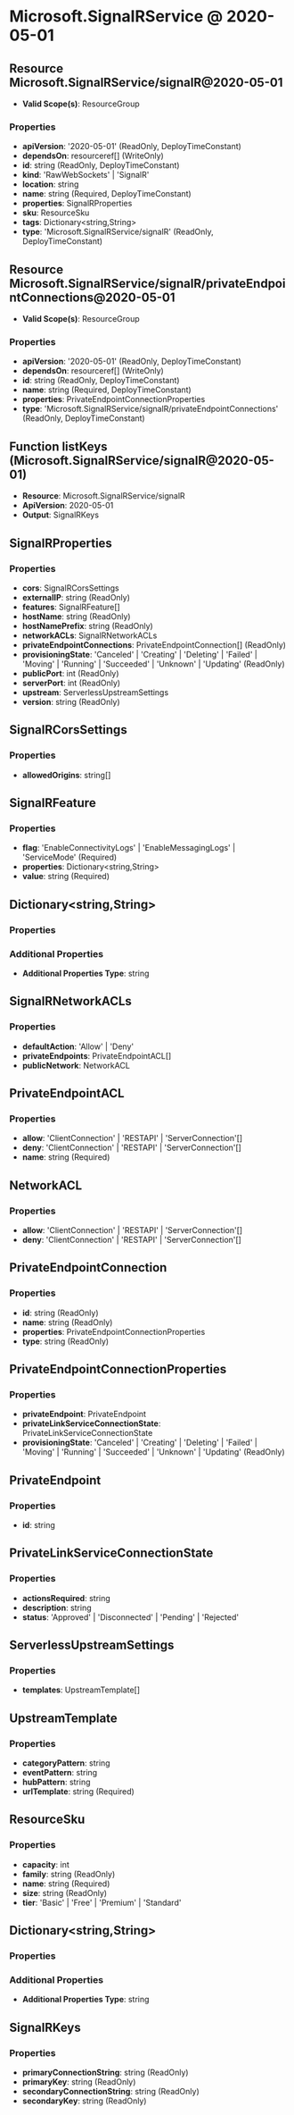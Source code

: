# Microsoft.SignalRService @ 2020-05-01

## Resource Microsoft.SignalRService/signalR@2020-05-01
* **Valid Scope(s)**: ResourceGroup
### Properties
* **apiVersion**: '2020-05-01' (ReadOnly, DeployTimeConstant)
* **dependsOn**: resourceref[] (WriteOnly)
* **id**: string (ReadOnly, DeployTimeConstant)
* **kind**: 'RawWebSockets' | 'SignalR'
* **location**: string
* **name**: string (Required, DeployTimeConstant)
* **properties**: SignalRProperties
* **sku**: ResourceSku
* **tags**: Dictionary<string,String>
* **type**: 'Microsoft.SignalRService/signalR' (ReadOnly, DeployTimeConstant)

## Resource Microsoft.SignalRService/signalR/privateEndpointConnections@2020-05-01
* **Valid Scope(s)**: ResourceGroup
### Properties
* **apiVersion**: '2020-05-01' (ReadOnly, DeployTimeConstant)
* **dependsOn**: resourceref[] (WriteOnly)
* **id**: string (ReadOnly, DeployTimeConstant)
* **name**: string (Required, DeployTimeConstant)
* **properties**: PrivateEndpointConnectionProperties
* **type**: 'Microsoft.SignalRService/signalR/privateEndpointConnections' (ReadOnly, DeployTimeConstant)

## Function listKeys (Microsoft.SignalRService/signalR@2020-05-01)
* **Resource**: Microsoft.SignalRService/signalR
* **ApiVersion**: 2020-05-01
* **Output**: SignalRKeys

## SignalRProperties
### Properties
* **cors**: SignalRCorsSettings
* **externalIP**: string (ReadOnly)
* **features**: SignalRFeature[]
* **hostName**: string (ReadOnly)
* **hostNamePrefix**: string (ReadOnly)
* **networkACLs**: SignalRNetworkACLs
* **privateEndpointConnections**: PrivateEndpointConnection[] (ReadOnly)
* **provisioningState**: 'Canceled' | 'Creating' | 'Deleting' | 'Failed' | 'Moving' | 'Running' | 'Succeeded' | 'Unknown' | 'Updating' (ReadOnly)
* **publicPort**: int (ReadOnly)
* **serverPort**: int (ReadOnly)
* **upstream**: ServerlessUpstreamSettings
* **version**: string (ReadOnly)

## SignalRCorsSettings
### Properties
* **allowedOrigins**: string[]

## SignalRFeature
### Properties
* **flag**: 'EnableConnectivityLogs' | 'EnableMessagingLogs' | 'ServiceMode' (Required)
* **properties**: Dictionary<string,String>
* **value**: string (Required)

## Dictionary<string,String>
### Properties
### Additional Properties
* **Additional Properties Type**: string

## SignalRNetworkACLs
### Properties
* **defaultAction**: 'Allow' | 'Deny'
* **privateEndpoints**: PrivateEndpointACL[]
* **publicNetwork**: NetworkACL

## PrivateEndpointACL
### Properties
* **allow**: 'ClientConnection' | 'RESTAPI' | 'ServerConnection'[]
* **deny**: 'ClientConnection' | 'RESTAPI' | 'ServerConnection'[]
* **name**: string (Required)

## NetworkACL
### Properties
* **allow**: 'ClientConnection' | 'RESTAPI' | 'ServerConnection'[]
* **deny**: 'ClientConnection' | 'RESTAPI' | 'ServerConnection'[]

## PrivateEndpointConnection
### Properties
* **id**: string (ReadOnly)
* **name**: string (ReadOnly)
* **properties**: PrivateEndpointConnectionProperties
* **type**: string (ReadOnly)

## PrivateEndpointConnectionProperties
### Properties
* **privateEndpoint**: PrivateEndpoint
* **privateLinkServiceConnectionState**: PrivateLinkServiceConnectionState
* **provisioningState**: 'Canceled' | 'Creating' | 'Deleting' | 'Failed' | 'Moving' | 'Running' | 'Succeeded' | 'Unknown' | 'Updating' (ReadOnly)

## PrivateEndpoint
### Properties
* **id**: string

## PrivateLinkServiceConnectionState
### Properties
* **actionsRequired**: string
* **description**: string
* **status**: 'Approved' | 'Disconnected' | 'Pending' | 'Rejected'

## ServerlessUpstreamSettings
### Properties
* **templates**: UpstreamTemplate[]

## UpstreamTemplate
### Properties
* **categoryPattern**: string
* **eventPattern**: string
* **hubPattern**: string
* **urlTemplate**: string (Required)

## ResourceSku
### Properties
* **capacity**: int
* **family**: string (ReadOnly)
* **name**: string (Required)
* **size**: string (ReadOnly)
* **tier**: 'Basic' | 'Free' | 'Premium' | 'Standard'

## Dictionary<string,String>
### Properties
### Additional Properties
* **Additional Properties Type**: string

## SignalRKeys
### Properties
* **primaryConnectionString**: string (ReadOnly)
* **primaryKey**: string (ReadOnly)
* **secondaryConnectionString**: string (ReadOnly)
* **secondaryKey**: string (ReadOnly)

